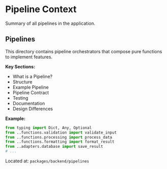 # Pipeline Context

Summary of all pipelines in the application.

## Pipelines
This directory contains pipeline orchestrators that compose pure functions to implement features.

**Key Sections:**
- What is a Pipeline?
- Structure
- Example Pipeline
- Pipeline Contract
- Testing
- Documentation
- Design Differences

**Example:**
```python
from typing import Dict, Any, Optional
from ..functions.validation import validate_input
from ..functions.processing import process_data
from ..functions.formatting import format_result
from ..adapters.database import save_result
# ...
```

Located at: `packages/backend/pipelines`
